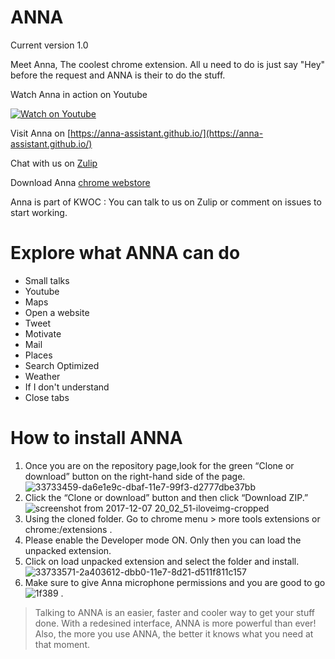 
# ANNA

Current version 1.0 

Meet Anna, The coolest chrome extension.
All u need to do is just say "Hey" before the request and ANNA is their to do the stuff.

Watch Anna in action on Youtube 

[![Watch on Youtube](http://www.safeducateonline.com/wp-content/uploads/2015/05/watch-demo.png)](https://www.youtube.com/watch?v=17bVrAZMgEY&t=42s)

Visit Anna on [https://anna-assistant.github.io/](https://anna-assistant.github.io/)

Chat with us on [Zulip](https://anna.zulipchat.com/)

Download Anna [chrome webstore](https://chrome.google.com/webstore/detail/anna-assistant/kmkkgdkinnjokklbfloikdbdohbiklog)

Anna is part of KWOC : You can talk to us on Zulip or comment on issues to start working. 

# Explore what ANNA can do 

  - Small talks
  - Youtube
  - Maps
  - Open a website
  - Tweet
  - Motivate 
  - Mail
  - Places
  - Search Optimized
  - Weather
  - If I don't understand
  - Close tabs
  
 # How to install ANNA
 
1. Once you are on the repository page,look for the green “Clone or download” button on the right-hand side of the page.
![33733459-da6e1e9c-dbaf-11e7-99f3-d2777dbe37bb](https://user-images.githubusercontent.com/29461633/33744276-7760d156-dbd6-11e7-9728-85564ea072c0.png)
2. Click the “Clone or download” button and then click “Download ZIP.”
![screenshot from 2017-12-07 20_02_51-iloveimg-cropped](https://user-images.githubusercontent.com/29461633/33731004-c02d137e-dba7-11e7-988b-c1527d724896.png)
3. Using the cloned folder. Go to chrome menu > more tools extensions or chrome:/extensions .
4. Please enable the Developer mode ON. Only then you can load the unpacked extension.
5. Click on load unpacked extension and select the folder and install.
![33733571-2a403612-dbb0-11e7-8d21-d511f811c157](https://user-images.githubusercontent.com/29461633/33744208-35984dd0-dbd6-11e7-8546-e94964611f96.png)
6. Make sure to give Anna microphone permissions and you are good to go ![1f389](https://user-images.githubusercontent.com/29461633/33744299-9c962f8e-dbd6-11e7-9c5b-324fc95e20d5.png) .

> Talking to ANNA is an easier, faster and cooler way to get your stuff done.
> With a redesined interface, ANNA is more powerful than ever!
> Also, the more you use ANNA, the better it knows what you need at that moment.
 

